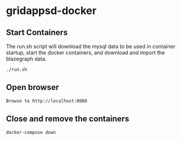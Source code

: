 # gridappsd-docker

## Start Containers

The run.sh script will download the mysql data to be used in container startup, start the docker containers, and download and import the blazegraph data.

    ./run.sh

## Open browser

    Browse to http://localhost:8080

## Close and remove the containers

    docker-compose down
